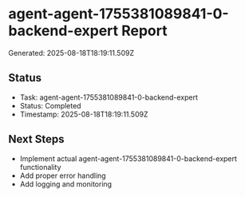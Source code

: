 # agent-agent-1755381089841-0-backend-expert Report

Generated: 2025-08-18T18:19:11.509Z

## Status
- Task: agent-agent-1755381089841-0-backend-expert
- Status: Completed
- Timestamp: 2025-08-18T18:19:11.509Z

## Next Steps
- Implement actual agent-agent-1755381089841-0-backend-expert functionality
- Add proper error handling
- Add logging and monitoring
